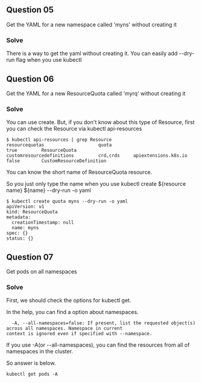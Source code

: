 ## Question 05
Get the YAML for a new namespace called 'myns' without creating it

### Solve
There is a way to get the yaml without creating it.
You can easily add --dry-run flag when you use kubectl 






## Question 06
Get the YAML for a new ResourceQuota called 'myrq' without creating it

### Solve
You can use create.
But, if you don't know about this type of Resource, first you can check the Resource via kubectl api-resources

```
$ kubectl api-resources | grep Resource
resourcequotas                    quota                                       true         ResourceQuota
customresourcedefinitions         crd,crds     apiextensions.k8s.io           false        CustomResourceDefinition
```

You can know the short name of ResourceQuota resource.

So you just only type the name when you use kubectl create ${resource name} ${name} --dry-run -o yaml
```
$ kubectl create quota myns --dry-run -o yaml
apiVersion: v1
kind: ResourceQuota
metadata:
  creationTimestamp: null
  name: myns
spec: {}
status: {}
```

## Question 07
Get pods on all namespaces

### Solve
First, we should check the options for kubectl get.

In the help, you can find a option about namespaces.
```
  -A, --all-namespaces=false: If present, list the requested object(s) across all namespaces. Namespace in current
context is ignored even if specified with --namespace.
```
If you use -A(or --all-namespaces), you can find the resources from all of namespaces in the cluster.

So answer is below.
```
kubectl get pods -A
```